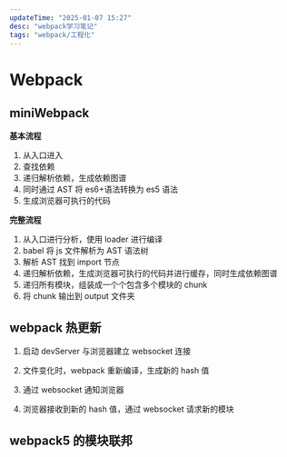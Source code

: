 ```yaml
---
updateTime: "2025-01-07 15:27"
desc: "webpack学习笔记"
tags: "webpack/工程化"
---
```


# Webpack

## miniWebpack

**基本流程**

1. 从入口进入
2. 查找依赖
3. 递归解析依赖，生成依赖图谱
4. 同时通过 AST 将 es6+语法转换为 es5 语法
5. 生成浏览器可执行的代码

**完整流程**

1. 从入口进行分析，使用 loader 进行编译
2. babel 将 js 文件解析为 AST 语法树
3. 解析 AST 找到 import 节点
4. 递归解析依赖，生成浏览器可执行的代码并进行缓存，同时生成依赖图谱
5. 递归所有模块，组装成一个个包含多个模块的 chunk
6. 将 chunk 输出到 output 文件夹

## webpack 热更新

1. 启动 devServer 与浏览器建立 websocket 连接

2. 文件变化时，webpack 重新编译，生成新的 hash 值

3. 通过 websocket 通知浏览器

4. 浏览器接收到新的 hash 值，通过 websocket 请求新的模块

## webpack5 的模块联邦
